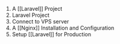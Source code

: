 
1. A [[Laravel]] Project
2. Laravel Project 
3. Connect to VPS server 
4. A [[Nginx]] Installation and Configuration
5. Setup [[Laravel]] for Production